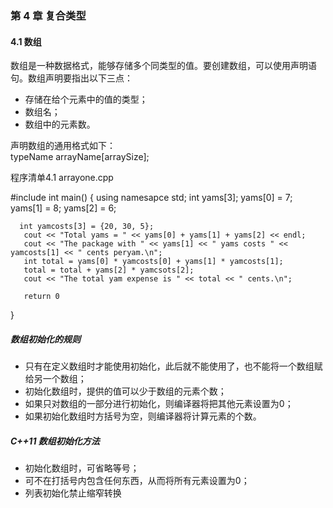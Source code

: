 ### 第 4 章  复合类型
#### 4.1  数组
数组是一种数据格式，能够存储多个同类型的值。要创建数组，可以使用声明语句。数组声明要指出以下三点：
- 存储在给个元素中的值的类型；
- 数组名；
- 数组中的元素数。
  
声明数组的通用格式如下：  
typeName arrayName[arraySize];

程序清单4.1 arrayone.cpp  
  
  #include <iostream>
  int main()
  {
      using namesapce std;
      int yams[3];
      yams[0] = 7;
      yams[1] = 8;
      yams[2] = 6;

      int yamcosts[3] = {20, 30, 5};
       cout << "Total yams = " << yams[0] + yams[1] + yams[2] << endl;
       cout << "The package with " << yams[1] << " yams costs " << yamcosts[1] << " cents peryam.\n";
       int total = yams[0] * yamcosts[0] + yams[1] * yamcosts[1];
       total = total + yams[2] * yamcsots[2];
       cout << "The total yam expense is " << total << " cents.\n";

       return 0
  }

##### 数组初始化的规则
- 只有在定义数组时才能使用初始化，此后就不能使用了，也不能将一个数组赋给另一个数组；
- 初始化数组时，提供的值可以少于数组的元素个数；
- 如果只对数组的一部分进行初始化，则编译器将把其他元素设置为0；
- 如果初始化数组时方括号为空，则编译器将计算元素的个数。  
##### C++11 数组初始化方法
- 初始化数组时，可省略等号；
- 可不在打括号内包含任何东西，从而将所有元素设置为0；
- 列表初始化禁止缩窄转换
